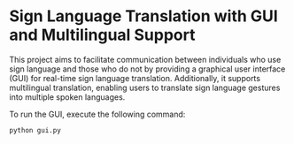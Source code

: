 # Sign Language Translation with GUI and Multilingual Support
This project aims to facilitate communication between individuals who use sign language and those who do not by providing a graphical user interface (GUI) for real-time sign language translation. Additionally, it supports multilingual translation, enabling users to translate sign language gestures into multiple spoken languages.

To run the GUI, execute the following command:

```bash
python gui.py
